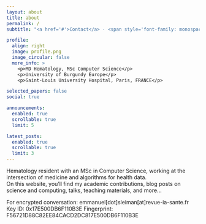 ```yaml
---
layout: about
title: about
permalink: /
subtitle: "<a href='#'>Contact</a> · <span style='font-family: monospace;'>emmanuel_sleiman[at]etu[dot]ube[dot]fr</span>"

profile:
  align: right
  image: profile.png
  image_circular: false
  more_info: >
    <p>MD Hematology, MSc Computer Science</p>
    <p>University of Burgundy Europe</p>
    <p>Saint-Louis University Hospital, Paris, FRANCE</p>

selected_papers: false
social: true

announcements:
  enabled: true
  scrollable: true
  limit: 5

latest_posts:
  enabled: true
  scrollable: true
  limit: 3
---
```


Hematology resident with an MSc in Computer Science, working at the intersection of medicine and algorithms for health data.  
On this website, you’ll find my academic contributions, blog posts on science and computing, talks, teaching materials, and more...

For encrypted conversation:
emmanuel[dot]sleiman[at]revue-ia-sante.fr
Key ID: 0x17E500DB6F110B3E
Fingerprint: F56721D88C82EE84CACD2DC817E500DB6F110B3E
